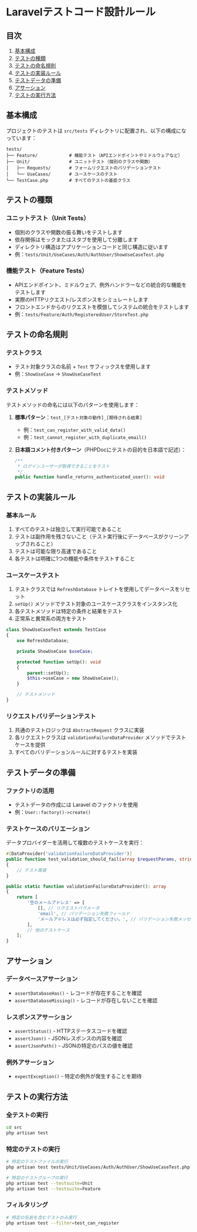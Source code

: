 # Laravelテストコード設計ルール

## 目次

1. [基本構成](#基本構成)
2. [テストの種類](#テストの種類)
3. [テストの命名規則](#テストの命名規則)
4. [テストの実装ルール](#テストの実装ルール)
5. [テストデータの準備](#テストデータの準備)
6. [アサーション](#アサーション)
7. [テストの実行方法](#テストの実行方法)

## 基本構成

プロジェクトのテストは `src/tests` ディレクトリに配置され、以下の構成になっています：

```
tests/
├── Feature/            # 機能テスト（APIエンドポイントやミドルウェアなど）
├── Unit/               # ユニットテスト（個別のクラスや関数）
│   ├── Requests/       # フォームリクエストのバリデーションテスト
│   └── UseCases/       # ユースケースのテスト
└── TestCase.php        # すべてのテストの基底クラス
```

## テストの種類

### ユニットテスト（Unit Tests）

- 個別のクラスや関数の振る舞いをテストします
- 依存関係はモックまたはスタブを使用して分離します
- ディレクトリ構造はアプリケーションコードと同じ構造に従います
- 例：`tests/Unit/UseCases/Auth/AuthUser/ShowUseCaseTest.php`

### 機能テスト（Feature Tests）

- APIエンドポイント、ミドルウェア、例外ハンドラーなどの統合的な機能をテストします
- 実際のHTTPリクエスト/レスポンスをシミュレートします
- フロントエンドからのリクエストを模倣してシステムの統合をテストします
- 例：`tests/Feature/Auth/RegisteredUser/StoreTest.php`

## テストの命名規則

### テストクラス

- テスト対象クラスの名前 + `Test` サフィックスを使用します
- 例：`ShowUseCase` → `ShowUseCaseTest`

### テストメソッド

テストメソッドの命名には以下のパターンを使用します：

1. **標準パターン**：`test_[テスト対象の動作]_[期待される結果]`
   - 例：`test_can_register_with_valid_data()`
   - 例：`test_cannot_register_with_duplicate_email()`

2. **日本語コメント付きパターン**（PHPDocにテストの目的を日本語で記述）：
   ```php
   /**
    * ログインユーザーが取得できることをテスト
    */
   public function handle_returns_authenticated_user(): void
   ```

## テストの実装ルール

### 基本ルール

1. すべてのテストは独立して実行可能であること
2. テストは副作用を残さないこと（テスト実行後にデータベースがクリーンアップされること）
3. テストは可能な限り高速であること
4. 各テストは明確に1つの機能や条件をテストすること

### ユースケーステスト

1. テストクラスでは `RefreshDatabase` トレイトを使用してデータベースをリセット
2. `setUp()` メソッドでテスト対象のユースケースクラスをインスタンス化
3. 各テストメソッドは特定の条件と結果をテスト
4. 正常系と異常系の両方をテスト

```php
class ShowUseCaseTest extends TestCase
{
    use RefreshDatabase;

    private ShowUseCase $useCase;

    protected function setUp(): void
    {
        parent::setUp();
        $this->useCase = new ShowUseCase();
    }

    // テストメソッド
}
```

### リクエストバリデーションテスト

1. 共通のテストロジックは `AbstractRequest` クラスに実装
2. 各リクエストクラスは `validationFailureDataProvider` メソッドでテストケースを提供
3. すべてのバリデーションルールに対するテストを実装

## テストデータの準備

### ファクトリの活用

- テストデータの作成には Laravel のファクトリを使用
- 例：`User::factory()->create()`

### テストケースのバリエーション

データプロバイダーを活用して複数のテストケースを実行：

```php
#[DataProvider('validationFailureDataProvider')]
public function test_validation_should_fail(array $requestParams, string $expectedField, string $expectedMessage): void
{
    // テスト実装
}

public static function validationFailureDataProvider(): array
{
    return [
        '空のメールアドレス' => [
            [], // リクエストパラメータ
            'email', // バリデーション失敗フィールド
            'メールアドレスは必ず指定してください。', // バリデーション失敗メッセージ
        ],
        // 他のテストケース
    ];
}
```

## アサーション

### データベースアサーション

- `assertDatabaseHas()` - レコードが存在することを確認
- `assertDatabaseMissing()` - レコードが存在しないことを確認

### レスポンスアサーション

- `assertStatus()` - HTTPステータスコードを確認
- `assertJson()` - JSONレスポンスの内容を確認
- `assertJsonPath()` - JSONの特定のパスの値を確認

### 例外アサーション

- `expectException()` - 特定の例外が発生することを期待

## テストの実行方法

### 全テストの実行

```bash
cd src
php artisan test
```

### 特定のテストの実行

```bash
# 特定のテストファイルの実行
php artisan test tests/Unit/UseCases/Auth/AuthUser/ShowUseCaseTest.php

# 特定のテストグループの実行
php artisan test --testsuite=Unit
php artisan test --testsuite=Feature
```

### フィルタリング

```bash
# 特定の名前を含むテストのみ実行
php artisan test --filter=test_can_register
```
